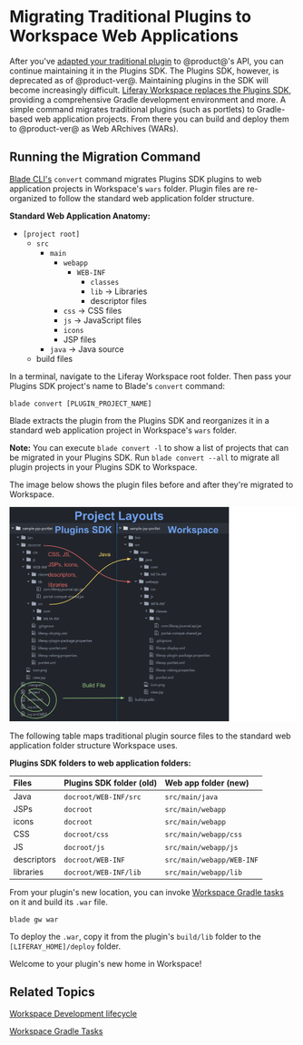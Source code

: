 # Migrating Traditional Plugins to Workspace Web Applications [](id=migrating-traditional-plugins-to-workspace-web-applications)

After you've
[adapted your traditional plugin](https://dev.liferay.com/develop/tutorials/-/knowledge_base/7-0/adapting-to-liferay-7s-api-with-the-code-upgrade-tool)
to @product@'s API, you can continue maintaining it in the Plugins SDK. The
Plugins SDK, however, is deprecated as of @product-ver@. Maintaining plugins in
the SDK will become increasingly difficult.
[Liferay Workspace replaces the Plugins SDK](/develop/tutorials/-/knowledge_base/7-0/improved-developer-tooling-liferay-workspace-maven-plugins-and-more#from-the-plugins-sdk-to-liferay-workspace), 
providing a comprehensive Gradle development environment and more. A simple
command migrates traditional plugins (such as portlets) to Gradle-based web
application projects. From there you can build and deploy them to @product-ver@
as Web ARchives (WARs). 

## Running the Migration Command [](id=running-the-migration-command)

[Blade CLI's](/develop/tutorials/-/knowledge_base/7-0/blade-cli) `convert`
command migrates Plugins SDK plugins to web application projects in Workspace's
`wars` folder. Plugin files are re-organized to follow the standard web
application folder structure. 

**Standard Web Application Anatomy:**

- `[project root]`
    - `src`
        - `main`
            - `webapp`
                - `WEB-INF`
                    - `classes`
                    - `lib` &rarr; Libraries
                    - descriptor files
            - `css` &rarr; CSS files
            - `js` &rarr; JavaScript files
            - `icons`
            - JSP files
        - `java` &rarr; Java source
    - build files

In a terminal, navigate to the Liferay Workspace root folder. Then pass your
Plugins SDK project's name to Blade's `convert` command:

    blade convert [PLUGIN_PROJECT_NAME]

Blade extracts the plugin from the Plugins SDK and reorganizes it in a standard
web application project in Workspace's `wars` folder. 

**Note:** You can execute `blade convert -l` to show a list of projects that can
be migrated in your Plugins SDK. Run `blade convert --all` to migrate all plugin
projects in your Plugins SDK to Workspace.

The image below shows the plugin files before and after they're migrated to
Workspace. 

![Figure 1: The `convert` command migrates a Plugins SDK project to a Workspace web application project. It moves Java source files to `src/main/java` and all other files/folders to `src/main/webapp`.](../../../images/migrate-war-compare-folder-structure.png)

The following table maps traditional plugin source files to the standard web
application folder structure Workspace uses. 

**Plugins SDK folders to web application folders:**

  Files       | Plugins SDK folder (old) | Web app folder (new)      
:------------ | :----------------------- | :------------------------ 
  Java        | `docroot/WEB-INF/src`    | `src/main/java`           
  JSPs        | `docroot`                | `src/main/webapp`         
  icons       | `docroot`                | `src/main/webapp`        
  CSS         | `docroot/css`            | `src/main/webapp/css`    
  JS          | `docroot/js`             | `src/main/webapp/js`     
  descriptors | `docroot/WEB-INF`        | `src/main/webapp/WEB-INF`
  libraries   | `docroot/WEB-INF/lib`    | `src/main/webapp/lib`    

From your plugin's new location, you can invoke 
[Workspace Gradle tasks](/develop/tutorials/-/knowledge_base/7-0/improved-developer-tooling-liferay-workspace-maven-plugins-and-more#plugins-sdk-to-workspace-task-map)
on it and build its `.war` file.

    blade gw war 

To deploy the `.war`, copy it from the plugin's `build/lib` folder to the
`[LIFERAY_HOME]/deploy` folder. 

Welcome to your plugin's new home in Workspace! 

## Related Topics [](id=related-topics)

[Workspace Development lifecycle](/develop/tutorials/-/knowledge_base/7-0/development-lifecycle-for-a-liferay-workspace#building-modules)

[Workspace Gradle Tasks](/develop/tutorials/-/knowledge_base/7-0/improved-developer-tooling-liferay-workspace-maven-plugins-and-more#plugins-sdk-to-workspace-task-map)
